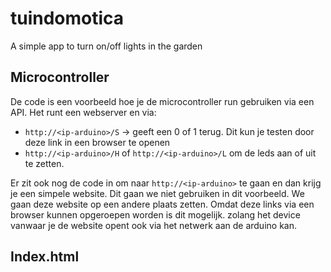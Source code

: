 # tuindomotica
A simple app to turn on/off lights in the garden

## Microcontroller
De code is een voorbeeld hoe je de microcontroller run gebruiken via een API.
Het runt een webserver en via:
- `http://<ip-arduino>/S` -> geeft een 0 of 1 terug. Dit kun je testen door deze link in een browser te openen
- `http://<ip-arduino>/H` of `http://<ip-arduino>/L` om de leds aan of uit te zetten.

Er zit ook nog de code in om naar `http://<ip-arduino>` te gaan en dan krijg je een simpele website. Dit gaan we niet gebruiken in dit voorbeeld. We gaan deze website op een andere plaats zetten. Omdat deze links via een browser kunnen opgeroepen worden is dit mogelijk. zolang het device vanwaar je de website opent ook via het netwerk aan de arduino kan.

## Index.html

